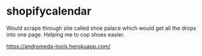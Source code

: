 # shopifycalendar
Would scrape through site called shoe palace which would get all the drops into one page. Helping me to cop shoes easier. 

https://andromeda-tools.herokuapp.com/
